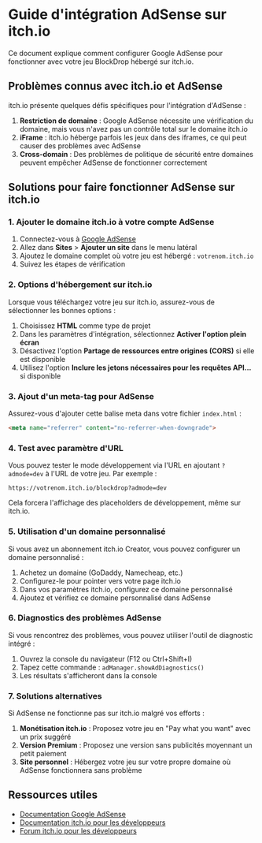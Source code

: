 # Guide d'intégration AdSense sur itch.io

Ce document explique comment configurer Google AdSense pour fonctionner avec votre jeu BlockDrop hébergé sur itch.io.

## Problèmes connus avec itch.io et AdSense

itch.io présente quelques défis spécifiques pour l'intégration d'AdSense :

1. **Restriction de domaine** : Google AdSense nécessite une vérification du domaine, mais vous n'avez pas un contrôle total sur le domaine itch.io
2. **iFrame** : itch.io héberge parfois les jeux dans des iframes, ce qui peut causer des problèmes avec AdSense
3. **Cross-domain** : Des problèmes de politique de sécurité entre domaines peuvent empêcher AdSense de fonctionner correctement

## Solutions pour faire fonctionner AdSense sur itch.io

### 1. Ajouter le domaine itch.io à votre compte AdSense

1. Connectez-vous à [Google AdSense](https://www.google.com/adsense/)
2. Allez dans **Sites** > **Ajouter un site** dans le menu latéral
3. Ajoutez le domaine complet où votre jeu est hébergé : `votrenom.itch.io`
4. Suivez les étapes de vérification

### 2. Options d'hébergement sur itch.io

Lorsque vous téléchargez votre jeu sur itch.io, assurez-vous de sélectionner les bonnes options :

1. Choisissez **HTML** comme type de projet
2. Dans les paramètres d'intégration, sélectionnez **Activer l'option plein écran**
3. Désactivez l'option **Partage de ressources entre origines (CORS)** si elle est disponible
4. Utilisez l'option **Inclure les jetons nécessaires pour les requêtes API...** si disponible

### 3. Ajout d'un meta-tag pour AdSense

Assurez-vous d'ajouter cette balise meta dans votre fichier `index.html` :

```html
<meta name="referrer" content="no-referrer-when-downgrade">
```

### 4. Test avec paramètre d'URL

Vous pouvez tester le mode développement via l'URL en ajoutant `?admode=dev` à l'URL de votre jeu. Par exemple :

```url
https://votrenom.itch.io/blockdrop?admode=dev
```

Cela forcera l'affichage des placeholders de développement, même sur itch.io.

### 5. Utilisation d'un domaine personnalisé

Si vous avez un abonnement itch.io Creator, vous pouvez configurer un domaine personnalisé :

1. Achetez un domaine (GoDaddy, Namecheap, etc.)
2. Configurez-le pour pointer vers votre page itch.io
3. Dans vos paramètres itch.io, configurez ce domaine personnalisé
4. Ajoutez et vérifiez ce domaine personnalisé dans AdSense

### 6. Diagnostics des problèmes AdSense

Si vous rencontrez des problèmes, vous pouvez utiliser l'outil de diagnostic intégré :

1. Ouvrez la console du navigateur (F12 ou Ctrl+Shift+I)
2. Tapez cette commande : `adManager.showAdDiagnostics()`
3. Les résultats s'afficheront dans la console

### 7. Solutions alternatives

Si AdSense ne fonctionne pas sur itch.io malgré vos efforts :

1. **Monétisation itch.io** : Proposez votre jeu en "Pay what you want" avec un prix suggéré
2. **Version Premium** : Proposez une version sans publicités moyennant un petit paiement
3. **Site personnel** : Hébergez votre jeu sur votre propre domaine où AdSense fonctionnera sans problème

## Ressources utiles

- [Documentation Google AdSense](https://support.google.com/adsense)
- [Documentation itch.io pour les développeurs](https://itch.io/docs/creators/)
- [Forum itch.io pour les développeurs](https://itch.io/t/developer)

